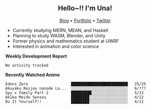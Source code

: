 <h2 align="center">
  Hello~!! I'm Una!
</h2>

<p align="center">
  <a href="https://anarchy.website/">Blog</a> &bull;
  <a href="https://una-ada.github.io/">Portfolio</a> &bull;
  <a href="https://twitter.com/xn__z7x">Twitter</a>
</p>

- Currently studying MERN, MEAN, and Haskell
- Planning to study WASM, Blender, and Unity
- Former physics and mathematics student at UWRF
- Interested in animation and color science

**Weekly Development Report**

<!--START_SECTION:waka-->

```text
No activity tracked
```

<!--END_SECTION:waka-->

**Recently Watched Anime**

<!-- RECENT-ANIME:START -->

    Edens Zero                   █████████████████████████   25/25
    Akuyaku Reijou nanode La...  ░░░░░░░░░░░░░░░░░░░░░░░░░   6/???
    Spy x Family Part 2          █████████░░░░░░░░░░░░░░░░   5/13
    Akiba Meido Sensou           ████████░░░░░░░░░░░░░░░░░   4/12
    Do It Yourself!!             ████████░░░░░░░░░░░░░░░░░   4/12
<!-- RECENT-ANIME:END -->
